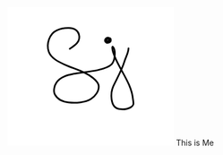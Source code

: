 
    
  <body>
    <svg
      width="297"
      height="247"
      viewBox="0 0 297 247"
      fill="none"
      xmlns="http://www.w3.org/2000/svg"
    >
      <g id="Frame 1">
        <rect width="297" height="247" fill="white" />
        <path
          id="dot"
          d="M183 55C177.422 56.0883 170.481 55.6013 176 62.5C179.398 66.7469 185.083 52.1111 178.222 54.2222C174.187 55.4638 171.396 61.5879 177.5 62.9444C182.253 64.0007 187.473 59.2102 182 56.7778C177.934 54.9708 171.881 59.6088 176.556 60.9444C184.502 63.2148 181.797 52.5627 177.222 56.2222C171.824 60.5408 179.007 60 182.5 60C184.273 60 184.865 56.4615 183.444 56.0555C181.584 55.524 178.936 56 177 56"
          stroke="black"
          stroke-width="3"
          stroke-linecap="round"
        />
        <path
          id="letters"
          d="M111 74C120.333 68.0103 131.252 60.8246 127.333 48C122.532 32.2865 98.4961 36.1768 87.7222 41.0556C74.4614 47.0605 68.7829 65.6452 73.4444 79C77.6552 91.0633 91.551 97.4518 102.222 102.333C118.952 109.986 138.1 114.049 152.556 126C156.858 129.557 162.538 134.565 162.833 140.611C163.289 149.951 156.392 158.724 148.944 163.611C138.666 170.356 120.884 170.966 109 169.778C99.0467 168.782 89.8372 165.007 84.7222 156.111C81.0404 149.708 83.3819 139.841 87.3333 134.111C94.4919 123.731 107.045 120.869 118.611 118.556C132.794 115.719 147.409 115.183 161.5 111.889C168.919 110.155 180.455 107.208 185.944 101.444C191.46 95.6527 193.064 80.5295 190 73.4444C189.541 72.3841 188.782 70.892 187.778 70.2222C187.007 69.7086 186.941 71.9649 187 72.8889C187.453 79.9561 190.84 86.7738 193.667 93.1111C203.944 116.151 221.446 138.014 223.944 163.833C224.524 169.825 226.732 174.298 220.833 177.889C214.414 181.796 205.804 182.794 198.5 181.333C182.725 178.178 183.564 151.943 189 140.444C195.747 126.172 204.262 111.634 208.778 96.4444C210.99 89.0018 216 80.814 216 73"
          stroke="black"
          stroke-width="3"
          stroke-linecap="round"
        />
      </g>
    </svg>
    This is Me
  </body>

